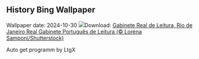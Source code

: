 ## History Bing Wallpaper
Wallpaper date: 2024-10-30
![](https://www.bing.com/th?id=OHR.DiadoLivroRJ_PT-BR5813515082_UHD.jpg&w=1000)Download: [Gabinete Real de Leitura, Rio de Janeiro Real Gabinete Português de Leitura (© Lorena Samponi/Shutterstock)](https://www.bing.com/th?id=OHR.DiadoLivroRJ_PT-BR5813515082_UHD.jpg)

Auto get programm by LtgX

